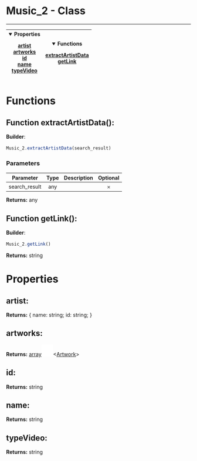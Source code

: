 <!-- This file is generated by a script. Do not edit directly -->
# Music_2 - Class


---
| <details open><summary>Properties</summary><p>[artist](#artist)<br>[artworks](#artworks)<br>[id](#id)<br>[name](#name)<br>[typeVideo](#typevideo)</p></details> | <details open><summary>Functions</summary><p>[extractArtistData](#function-extractartistdata)<br>[getLink](#function-getlink)</p></details> |
| --- | --- |



 # Functions


## Function extractArtistData():

**Builder**:
````javascript
Music_2.extractArtistData(search_result)
````

### Parameters
| Parameter | Type | Description | Optional |
| :---: | :---: | :---: | :---: |
| search_result | any |  | 𐄂 |


**Returns:**
<span class="flex_return">any</span>
## Function getLink():

**Builder**:
````javascript
Music_2.getLink()
````



**Returns:**
<span class="flex_return">string</span>


 # Properties


## artist:


**Returns:**
<span class="flex_return">{
        name: string;
        id: string;
    }</span>
## artworks:


**Returns:**
<span class="flex_return">[array![Link](../assets/img/external_link.svg)](https://developer.mozilla.org/en-US/docs/Web/JavaScript/Reference/Global_Objects/Array)&lt;[Artwork](/docs/class//Artwork)&gt;</span>
## id:


**Returns:**
<span class="flex_return">string</span>
## name:


**Returns:**
<span class="flex_return">string</span>
## typeVideo:


**Returns:**
<span class="flex_return">string</span>